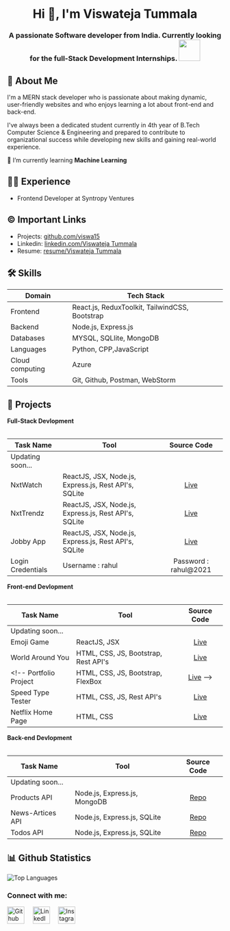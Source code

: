 <h1 align="center">Hi 👋, I'm Viswateja Tummala</h1>
<h3 align="center">A passionate Software developer from India. Currently looking for the  full-Stack Development Internships. <img src="https://media.giphy.com/media/WUlplcMpOCEmTGBtBW/giphy.gif" width="50"></h3>

## 🚀 About Me
I'm a MERN stack developer who is passionate about making dynamic, user-friendly websites and who enjoys learning a lot about front-end and back-end.

I've always been a dedicated student currently in 4th year of B.Tech Computer Science & Engineering and prepared to contribute to organizational success while developing new skills and gaining real-world experience. 

🌱 I’m currently learning **Machine Learning**

## 👩‍💻 Experience
- Frontend Developer at Syntropy Ventures

## ©️ Important Links
<!-- - Portfolio: [portfolio/Viswateja Tummala](https://jsrivportfolio.ccbp.tech/) -->
- Projects: [github.com/viswa15](https://github.com/viswa15)
- Linkedin: [linkedin.com/Viswateja Tummala](www.linkedin.com/in/viswateja-tummala)
- Resume: [resume/Viswateja Tummala](https://drive.google.com/file/d/1QZepw4Ky6yVlXfcBfg-abhbShd5NakNU/view?usp=sharing)

## 🛠 Skills
| Domain             |Tech      Stack                                                                |
| ----------------- | ------------------------------------------------------------------ |
| Frontend | React.js, ReduxToolkit, TailwindCSS, Bootstrap|
| Backend | Node.js, Express.js |
| Databases | MYSQL, SQLlite, MongoDB |
| Languages | Python, CPP,JavaScript |
| Cloud computing | Azure |
| Tools| Git, Github, Postman, WebStorm|

## 🔭 Projects
<summary><b>Full-Stack Devlopment</b></summary>
  <br/>

Task Name | Tool | Source Code | 
------- | --------- | :--------: | 
Updating soon... |  |   |
NxtWatch | ReactJS, JSX, Node.js, Express.js, Rest API's, SQLite| [Live](https://viswanxtwatch.ccbp.tech/)
NxtTrendz | ReactJS, JSX, Node.js, Express.js, Rest API's, SQLite | [Live](https://tvtnxttrendz.ccbp.tech/)
Jobby App | ReactJS, JSX, Node.js, Express.js, Rest API's, SQLite | [Live](https://tvtsjobbyapp.ccbp.tech/)
Login Credentials | Username : rahul | Password : rahul@2021 |

<summary><b>Front-end Devlopment</b></summary>
  <br/>

Task Name | Tool | Source Code | 
------- | --------- | :--------: | 
Updating soon... |  |   |
Emoji Game | ReactJS, JSX | [Live](https://emojigametvt.ccbp.tech/)
World Around You | HTML, CSS, JS, Bootstrap, Rest API's | [Live](https://viswawikiglobe.ccbp.tech/)
<!-- Portfolio Project | HTML, CSS, JS, Bootstrap, FlexBox | [Live](https://github.com/srivasanth23/JammulaSrivasanth) -->
Speed Type Tester | HTML, CSS, JS, Rest API's | [Live](https://viswatypingtest.ccbp.tech/)
Netflix Home Page | HTML, CSS | [Live](https://viswanetflix1.ccbp.tech/)

<summary><b>Back-end Devlopment</b></summary>
  <br/>

Task Name | Tool | Source Code | 
------- | --------- | :--------: | 
Updating soon... |  |   |
Products API | Node.js, Express.js, MongoDB | [Repo](https://github.com/viswa15/Products-API.git)
News-Artices API | Node.js, Express.js, SQLite | [Repo](https://github.com/viswa15/news-article-api.git)
Todos API | Node.js, Express.js, SQLite | [Repo](https://github.com/viswa15/Todos-API.git)

<!-- <summary><b>Data Analytics</b></summary>
  <br/>

Task Name | Tool | Source Code | 
------- | --------- | :--------: | 
Covid Data Exploration | SQL, SSMP (Workspace) | [Repo](https://github.com/srivasanth23/Covid_Data_Exploration)
Sql Data Cleaning | SQL, SSMP (workspace) | [Repo](https://github.com/srivasanth23/SQL_Data_Cleaning)
Excel Data Project | Excel | [Repo](https://github.com/srivasanth23/Excel-Project)
Telangana District wise data analysis | Excel | [Repo](https://github.com/srivasanth23/Telangana_District_wise_Growth_analytics) -->

## 📊 Github Statistics
<!-- ![GitHub Stats](https://github-readme-stats.vercel.app/api?username=viswa15&show_icons=true&theme=radical) -->
![Top Languages](https://github-readme-stats.vercel.app/api/top-langs/?username=viswa15&layout=compact&theme=radical)
<!-- ![GitHub Streak](https://streak-stats.demolab.com/?user=viswa15&theme=radical) -->

<!--## Activity Graph
[![Viswa's GitHub activity graph](https://github-readme-activity-graph.vercel.app/graph?username=viswa15&theme=radical)](https://github.com/ashutosh00710/github-readme-activity-graph) -->

<h3 align="left">Connect with me:</h3>
<p align="left">
<a href="https://github.com/viswa15" target="_blank"><img alt="Github" width="40px" src="https://cdn-icons-png.flaticon.com/512/733/733553.png"></a> &nbsp&nbsp&nbsp
<a href="https://www.linkedin.com/in/viswateja-tummala/" target="_blank"><img alt="LinkedIn" width="40px" src="https://cdn-icons-png.flaticon.com/512/3536/3536505.png"></a> &nbsp&nbsp&nbsp
<a href="https://www.instagram.com/viswatummala/" target="_blank"><img alt="Instagram" width="40px" src="https://cdn-icons-png.flaticon.com/512/1384/1384063.png"></a> &nbsp&nbsp&nbsp
<!-- <a href="mailto:techisrivasanth23@gmail.com" target="_blank"><img alt="Gmail" width="40px" src="https://cdn-icons-png.flaticon.com/512/5968/5968534.png"></a>&nbsp&nbsp&nbsp -->
</p>

